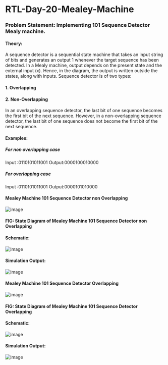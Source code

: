 # RTL-Day-20-Mealey-Machine
### Problem Statement: Implementing 101 Sequence Detector Mealy machine.
#### Theory:
A sequence detector is a sequential state machine that takes an input string of bits and generates an output 1 whenever the target sequence has been detected. 
In a Mealy machine, output depends on the present state and the external input 
(x). Hence, in the diagram, the output is written outside the states, along with 
inputs. Sequence detector is of two types:

#### 1. Overlapping
#### 2. Non-Overlapping

In an overlapping sequence detector, the last bit of one sequence becomes the 
first bit of the next sequence. However, in a non-overlapping sequence 
detector, the last bit of one sequence does not become the first bit of the next 
sequence. 

#### Examples:
##### For non overlapping case
Input :0110101011001
Output:0000100010000

##### For overlapping case
Input :0110101011001
Output:0000101010000

#### Mealey Machine 101 Sequence Detector non Overlapping
![image](https://github.com/tusharshenoy/RTL-Day-20-Mealey-Machine/assets/107348474/ee04e701-ae76-40d5-af0f-a5ecbee3e22f)

#### FIG: State Diagram of Mealey Machine 101 Sequence Detector non Overlapping



#### Schematic:
![image](https://github.com/tusharshenoy/RTL-Day-20-Mealey-Machine/assets/107348474/b09a12b3-5886-455c-84e8-e2d6c5ad9a71)

#### Simulation Output:
![image](https://github.com/tusharshenoy/RTL-Day-20-Mealey-Machine/assets/107348474/40d71ab1-13e8-4bd1-88ba-dbddd86f3570)


#### Mealey Machine 101 Sequence Detector Overlapping
![image](https://github.com/tusharshenoy/RTL-Day-20-Mealey-Machine/assets/107348474/310a143f-6cef-47e5-9842-a075acaefc45)

#### FIG: State Diagram of Mealey Machine 101 Sequence Detector Overlapping

#### Schematic:
![image](https://github.com/tusharshenoy/RTL-Day-20-Mealey-Machine/assets/107348474/785c86aa-e5c0-47dd-9a23-98aace85824a)


#### Simulation Output:

![image](https://github.com/tusharshenoy/RTL-Day-20-Mealey-Machine/assets/107348474/37441684-804e-4cec-b27b-5d848fd899ab)
